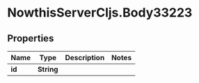 # NowthisServerCljs.Body33223

## Properties
Name | Type | Description | Notes
------------ | ------------- | ------------- | -------------
**id** | **String** |  | 



